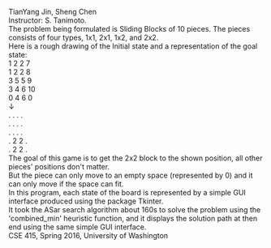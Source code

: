 
TianYang Jin, Sheng Chen   
Instructor: S. Tanimoto.   
The problem being formulated is Sliding Blocks of 10 pieces. The pieces consists of four types, 1x1, 2x1, 1x2, and 2x2.   
Here is a rough drawing of the Initial state and a representation of the goal state:    
1 2 2 7  
1 2 2 8                            
3 5 5 9               
3 4 6 10                          
0 4 6 0      
↓   
. . . .   
. . . .  
. . . .  
. 2 2 .  
. 2 2 .  
The goal of this game is to get the 2x2 block to the shown position, all other pieces' positions don't matter.   
But the piece can only move to an empty space (represented by 0) and it can only move if the space can fit.   
In this program, each state of the board is represented by a simple GUI interface produced using the package Tkinter.   
It took the ASar search algorithm about 160s to solve the problem using the 'combined_min' heuristic function, and it displays the solution path at then end using the same simple GUI interface.  
CSE 415, Spring 2016, University of Washington
